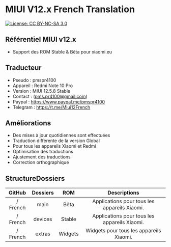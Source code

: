 # MIUI V12.x French Translation
[![License: CC BY-NC-SA 3.0](https://img.shields.io/badge/license-CC%20BY--NC--SA%203.0-lightgrey.svg)](http://creativecommons.org/licenses/by-nc-sa/3.0/)

## Référentiel MIUI v12.x
* Support des ROM Stable & Bêta pour xiaomi.eu

## Traducteur
* Pseudo : pmspr4100
* Appareil : Redmi Note 10 Pro
* Version : MIUI 12.5.8 Stable
* Contact : (pms.pr4100@gmail.com)
* Paypal : https://www.paypal.me/pmspr4100
* Telegram : https://t.me/Miui12French

## Améliorations
* Des mises à jour quotidiennes sont effectuées
* Traduction différente de la version Global
* Pour tous les appareils Xiaomi et Redmi
* Optimisation des traductions
* Ajustement des traductions
* Correction orthographique

## StructureDossiers
GitHub |  Dossiers | ROM | Descriptions
:------------: | :------------:| :------------:| :------------:
/ French | main | Bêta | Applications pour tous les appareils Xiaomi.
/ French | devices | Stable | Applications pour tous les appareils Xiaomi.
/ French | extras | Widgets | Widgets pour tous les appareils Xiaomi.
